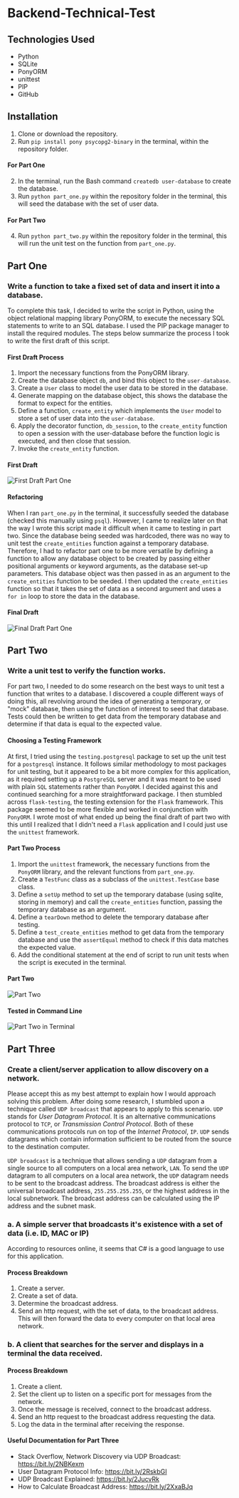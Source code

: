 # Backend-Technical-Test

## Technologies Used
* Python
* SQLite
* PonyORM
* unittest
* PIP
* GitHub

## Installation
1. Clone or download the repository.
2. Run `pip install pony psycopg2-binary` in the terminal, within the repository folder.
#### For Part One
2. In the terminal, run the Bash command `createdb user-database` to create the database.
3. Run `python part_one.py` within the repository folder in the terminal, this will seed the database with the set of user data.
#### For Part Two
4. Run `python part_two.py` within the repository folder in the terminal, this will run the unit test on the function from `part_one.py`.

## Part One
### Write a function to take a fixed set of data and insert it into a database.
To complete this task, I decided to write the script in Python, using the object relational mapping library PonyORM, to execute the necessary SQL statements to write to an SQL database. I used the PIP package manager to install the required modules. The steps below summarize the process I took to write the first draft of this script.

#### First Draft Process
1. Import the necessary functions from the PonyORM library.
2. Create the database object `db`, and bind this object to the `user-database`.
3. Create a `User` class to model the user data to be stored in the database.
4. Generate mapping on the database object, this shows the database the format to expect for the entities.
5. Define a function, `create_entity` which implements the `User` model to store a set of user data into the `user-database`.
6. Apply the decorator function, `db_session`, to the `create_entity` function to open a session with the user-database before the function logic is executed, and then close that session.
7. Invoke the `create_entity` function.

#### First Draft
![First Draft Part One](https://i.imgur.com/g5PdQg0.png)

#### Refactoring
When I ran `part_one.py` in the terminal, it successfully seeded the database (checked this manually using `psql`). However, I came to realize later on that the way I wrote this script made it difficult when it came to testing in part two. Since the database being seeded was hardcoded, there was no way to unit test the `create_entities` function against a temporary database. Therefore, I had to refactor part one to be more versatile by defining a function to allow any database object to be created by passing either positional arguments or keyword arguments, as the database set-up parameters. This database object was then passed in as an argument to the `create_entities` function to be seeded. I then updated the `create_entities` function so that it takes the set of data as a second argument and uses a `for in` loop to store the data in the database.

#### Final Draft
![Final Draft Part One](https://i.imgur.com/JVuS9Vd.png)

## Part Two
### Write a unit test to verify the function works.
For part two, I needed to do some research on the best ways to unit test a function that writes to a database. I discovered a couple different ways of doing this, all revolving around the idea of generating a temporary, or "mock" database, then using the function of interest to seed that database. Tests could then be written to get data from the temporary database and determine if that data is equal to the expected value.

#### Choosing a Testing Framework
At first, I tried using the `testing.postgresql` package to set up the unit test for a `postgresql` instance. It follows similar methodology to most packages for unit testing, but it appeared to be a bit more complex for this application, as it required setting up a `PostgreSQL` server and it was meant to be used with plain `SQL` statements rather than `PonyORM`. I decided against this and continued searching for a more straightforward package. I then stumbled across `flask-testing`, the testing extension for the `Flask` framework. This package seemed to be more flexible and worked in conjunction with `PonyORM`. I wrote most of what ended up being the final draft of part two with this until I realized that I didn't need a `Flask` application and I could just use the `unittest` framework.

#### Part Two Process
1. Import the `unittest` framework, the necessary functions from the `PonyORM` library, and the relevant functions from `part_one.py`.
2. Create a `TestFunc` class as a subclass of the `unittest.TestCase` base class.
3. Define a `setUp` method to set up the temporary database (using sqlite, storing in memory) and call the `create_entities` function, passing the temporary database as an argument.
4. Define a `tearDown` method to delete the temporary database after testing.
5. Define a `test_create_entities` method to get data from the temporary database and use the `assertEqual` method to check if this data matches the expected value.
6. Add the conditional statement at the end of script to run unit tests when the script is executed in the terminal.

#### Part Two
![Part Two](https://i.imgur.com/5A2K4HB.png)

#### Tested in Command Line
![Part Two in Terminal](https://i.imgur.com/LQJkuex.png)

## Part Three
### Create a client/server application to allow discovery on a network.
Please accept this as my best attempt to explain how I would approach solving this problem. After doing some research, I stumbled upon a technique called `UDP broadcast` that appears to apply to this scenario. `UDP` stands for *User Datagram Protocol*. It is an alternative communications protocol to `TCP`, or *Transmission Control Protocol*. Both of these communications protocols run on top of the *Internet Protocol*, `IP`. `UDP` sends datagrams which contain information sufficient to be routed from the source to the destination computer.

`UDP broadcast` is a technique that allows sending a `UDP` datagram from a single source to all computers on a local area network, `LAN`. To send the `UDP` datagram to all computers on a local area network, the `UDP` datagram needs to be sent to the broadcast address. The broadcast address is either the universal broadcast address, `255.255.255.255`, or the highest address in the local subnetwork. The broadcast address can be calculated using the IP address and the subnet mask.

### a. A simple server that broadcasts it's existence with a set of data (i.e. ID, MAC or IP)
According to resources online, it seems that C# is a good language to use for this application.

#### Process Breakdown
1. Create a server.
2. Create a set of data.
3. Determine the broadcast address.
4. Send an http request, with the set of data, to the broadcast address. This will then forward the data to   every computer on that local area network.

### b. A client that searches for the server and displays in a terminal the data received.
#### Process Breakdown
1. Create a client.
2. Set the client up to listen on a specific port for messages from the network.
3. Once the message is received, connect to the broadcast address.
4. Send an http request to the broadcast address requesting the data.
5. Log the data in the terminal after receiving the response.

#### Useful Documentation for Part Three
* Stack Overflow, Network Discovery via UDP Broadcast: https://bit.ly/2NBKexm
* User Datagram Protocol Info: https://bit.ly/2RskbGI
* UDP Broadcast Explained: https://bit.ly/2JucvRk
* How to Calculate Broadcast Address: https://bit.ly/2XxaBJq
